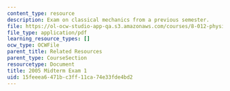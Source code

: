 ```yaml
---
content_type: resource
description: Exam on classical mechanics from a previous semester.
file: https://ol-ocw-studio-app-qa.s3.amazonaws.com/courses/8-012-physics-i-classical-mechanics-fall-2008/15feeea6471bc3ff11ca74e33fde4bd2_exam1.pdf
file_type: application/pdf
learning_resource_types: []
ocw_type: OCWFile
parent_title: Related Resources
parent_type: CourseSection
resourcetype: Document
title: 2005 Midterm Exam 1
uid: 15feeea6-471b-c3ff-11ca-74e33fde4bd2
---
```

